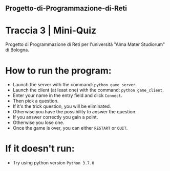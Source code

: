 ## Progetto-di-Programmazione-di-Reti
# Traccia 3 | Mini-Quiz

Progetto di Programmazione di Reti per l'università "Alma Mater Studiorum" di Bologna.

# How to run the program:
- Launch the server with the command: `python game_server`.
- Launch the client (at least one) with the command: `python game_client`.
- Enter your name in the entry field and click `Connect`.
- Then pick a question.
- If it's the trick question, you will be eliminated.
- Otherwise you have the possibility to answer the question.
- If you answer correctly you gain a point.
- Otherwise you lose one.
- Once the game is over, you can either `RESTART` or `QUIT`.

# If it doesn't run:
- Try using python version `Python 3.7.0`
